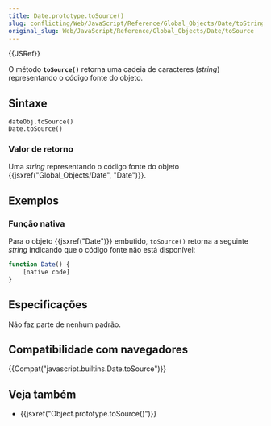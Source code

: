 ```yaml
---
title: Date.prototype.toSource()
slug: conflicting/Web/JavaScript/Reference/Global_Objects/Date/toString
original_slug: Web/JavaScript/Reference/Global_Objects/Date/toSource
---
```


{{JSRef}}

O método **`toSource()`** retorna uma cadeia de caracteres (_string_) representando o código fonte do objeto.

## Sintaxe

```
dateObj.toSource()
Date.toSource()
```

### Valor de retorno

Uma _string_ representando o código fonte do objeto {{jsxref("Global_Objects/Date", "Date")}}.

## Exemplos

### Função nativa

Para o objeto {{jsxref("Date")}} embutido, `toSource()` retorna a seguinte _string_ indicando que o código fonte não está disponível:

```js
function Date() {
    [native code]
}
```

## Especificações

Não faz parte de nenhum padrão.

## Compatibilidade com navegadores

{{Compat("javascript.builtins.Date.toSource")}}

## Veja também

- {{jsxref("Object.prototype.toSource()")}}
